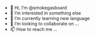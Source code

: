 - 👋 Hi, I’m @smokegasboard
- 👀 I’m interested in something else
- 🌱 I’m currently learning new language
- 💞️ I’m looking to collaborate on ...
- 📫 How to reach me ...

<!---
smokegasboard/smokegasboard is a ✨ special ✨ repository because its `README.md` (this file) appears on your GitHub profile.
You can click the Preview link to take a look at your changes.
--->
